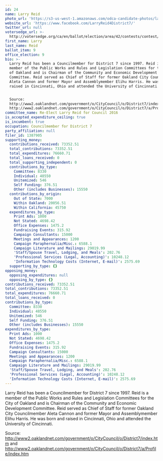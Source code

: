 ```yaml
---
id: 24
name: Larry Reid
photo_url: 'https://s3-us-west-1.amazonaws.com/odca-candidate-photos/larry-reid.png'
website_url: 'https://www.facebook.com/LarryReid4District7/'
twitter_url: null
votersedge_url: >-
  http://votersedge.org/ca/en/ballot/election/area/42/contests/contest/13238/candidate/130763?&county=Alameda%20County&election_authority_id=1
first_name: Larry
last_name: Reid
ballot_item: 9
office_election: 9
bio: >-
  Larry Reid has been a Councilmember for District 7 since 1997. Reid is a
  member of the Public Works and Rules and Legislation Committees for the City
  of Oakland and is Chairman of the Community and Economic Development
  Committee. Reid served as Chief of Staff for former Oakland City Councilmember
  Aleta Cannon and former Mayor and Assemblymember Elihu Harris. He was born and
  raised in Cincinnati, Ohio and attended the University of Cincinnati. 


  Source:
  http://www2.oaklandnet.com/government/o/CityCouncil/o/District7/index.htm and
  http://www2.oaklandnet.com/government/o/CityCouncil/o/District7/a/Profile/index.htm
committee_name: Re-Elect Larry Reid for Council 2016
is_accepted_expenditure_ceiling: true
is_incumbent: true
occupation: Councilmember for District 7
party_affiliation: null
filer_id: 1387905
supporting_money:
  contributions_received: 73352.51
  total_contributions: 73352.51
  total_expenditures: 76660.71
  total_loans_received: 0
  total_supporting_independent: 0
  contributions_by_type:
    Committee: 8330
    Individual: 48550
    Unitemized: 546
    Self Funding: 376.51
    Other (includes Businesses): 15550
  contributions_by_origin:
    Out of State: 7000
    Within Oakland: 20056.51
    Within California: 45750
  expenditures_by_type:
    Print Ads: 1000
    Not Stated: 4698.42
    Office Expenses: 1475.2
    Fundraising Events: 315.92
    Campaign Consultants: 15000
    Meetings and Appearances: 1200
    Campaign Paraphernalia/Misc.: 6588.1
    Campaign Literature and Mailings: 29019.99
    'Staff/Spouse Travel, Lodging, and Meals': 202.76
    'Professional Services (Legal, Accounting)': 10248.12
    'Information Technology Costs (Internet, E-mail)': 2575.69
  supporting_by_type: {}
opposing_money:
  opposing_expenditures: null
  opposing_by_type: {}
contributions_received: 73352.51
total_contributions: 73352.51
total_expenditures: 76660.71
total_loans_received: 0
contributions_by_type:
  Committee: 8330
  Individual: 48550
  Unitemized: 546
  Self Funding: 376.51
  Other (includes Businesses): 15550
expenditures_by_type:
  Print Ads: 1000
  Not Stated: 4698.42
  Office Expenses: 1475.2
  Fundraising Events: 315.92
  Campaign Consultants: 15000
  Meetings and Appearances: 1200
  Campaign Paraphernalia/Misc.: 6588.1
  Campaign Literature and Mailings: 29019.99
  'Staff/Spouse Travel, Lodging, and Meals': 202.76
  'Professional Services (Legal, Accounting)': 10248.12
  'Information Technology Costs (Internet, E-mail)': 2575.69
---
```

Larry Reid has been a Councilmember for District 7 since 1997. Reid is a member of the Public Works and Rules and Legislation Committees for the City of Oakland and is Chairman of the Community and Economic Development Committee. Reid served as Chief of Staff for former Oakland City Councilmember Aleta Cannon and former Mayor and Assemblymember Elihu Harris. He was born and raised in Cincinnati, Ohio and attended the University of Cincinnati. 

Source: http://www2.oaklandnet.com/government/o/CityCouncil/o/District7/index.htm and http://www2.oaklandnet.com/government/o/CityCouncil/o/District7/a/Profile/index.htm